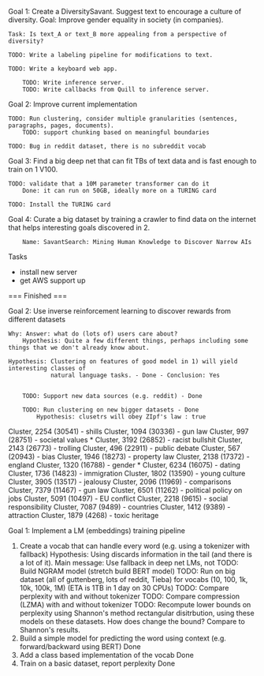 
Goal 1: Create a DiversitySavant. Suggest text to encourage a culture of diversity. Goal: Improve gender equality in society (in companies).

    Task: Is text_A or text_B more appealing from a perspective of diversity?

    TODO: Write a labeling pipeline for modifications to text.

    TODO: Write a keyboard web app.

        TODO: Write inference server.
        TODO: Write callbacks from Quill to inference server.

Goal 2: Improve current implementation

    TODO: Run clustering, consider multiple granularities (sentences, paragraphs, pages, documents).
        TODO: support chunking based on meaningful boundaries

    TODO: Bug in reddit dataset, there is no subreddit vocab

Goal 3: Find a big deep net that can fit TBs of text data and is fast enough to train on 1 V100.

    TODO: validate that a 10M parameter transformer can do it
        Done: it can run on 50GB, ideally more on a TURING card

    TODO: Install the TURING card

Goal 4: Curate a big dataset by training a crawler to find data on the internet that helps interesting
        goals discovered in 2.

        Name: SavantSearch: Mining Human Knowledge to Discover Narrow AIs

Tasks

- install new server
- get AWS support up


=== Finished ===

Goal 2: Use inverse reinforcement learning to discover rewards from different datasets

    Why: Answer: what do (lots of) users care about?
        Hypothesis: Quite a few different things, perhaps including some things that we don't already know about.

    Hypothesis: Clustering on features of good model in 1) will yield interesting classes of
                natural language tasks. - Done - Conclusion: Yes


        TODO: Support new data sources (e.g. reddit) - Done

        TODO: Run clustering on new bigger datasets - Done
            Hypothesis: clusetrs will obey ZIpf's law : true

Cluster, 2254 (30541) - shills
Cluster, 1094 (30336) - gun law
Cluster, 997 (28751) - societal values *
Cluster, 3192 (26852) - racist bullshit
Cluster, 2143 (26773) - trolling
Cluster, 496 (22911) - public debate
Cluster, 567 (20943) - bias
Cluster, 1946 (18273) - property law
Cluster, 2138 (17372) - england
Cluster, 1320 (16788) - gender *
Cluster, 6234 (16075) - dating
Cluster, 1736 (14823) - immigration
Cluster, 1802 (13590) - young culture
Cluster, 3905 (13517) - jealousy
Cluster, 2096 (11969) - comparisons
Cluster, 7379 (11467) - gun law
Cluster, 6501 (11262) - political policy on jobs
Cluster, 5091 (10497) - EU conflict
Cluster, 2218 (9615) - social responsibility
Cluster, 7087 (9489) - countries
Cluster, 1412 (9389) - attraction
Cluster, 1879 (4268) - toxic heritage

Goal 1: Implement a LM (embeddings) training pipeline

1. Create a vocab that can handle every word (e.g. using a tokenizer with fallback)
    Hypothesis: Using <UNK> discards information in the tail (and there is a lot of it).
        Main message: Use fallback in deep net LMs, not <UNK>
        TODO: Build NGRAM model (stretch build BERT model)
        TODO: Run on big dataset (all of guttenberg, lots of reddit, Tieba) for vocabs (10, 100, 1k, 10k, 100k, 1M) (ETA is 1TB in 1 day on 30 CPUs)
        TODO: Compare perplexity with and without <UNK> tokenizer
        TODO: Compare compression (LZMA) with and without <UNK> tokenizer
        TODO: Recompute lower bounds on perplexity using Shannon's method rectangular disitrbution, using these models on these datasets. How does <UNK> change the bound? Compare to Shannon's results.
2. Build a simple model for predicting the word using context (e.g. forward/backward using BERT)
    Done
3. Add a class based implementation of the vocab
    Done
4. Train on a basic dataset, report perplexity
    Done
